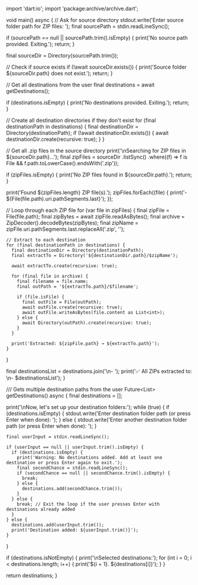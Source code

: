 import 'dart:io';
import 'package:archive/archive.dart';

void main() async {
  // Ask for source directory
  stdout.write('Enter source folder path for ZIP files: ');
  final sourcePath = stdin.readLineSync();
  
  if (sourcePath == null || sourcePath.trim().isEmpty) {
    print('No source path provided. Exiting.');
    return;
  }
  
  final sourceDir = Directory(sourcePath.trim());

  // Check if source exists
  if (!await sourceDir.exists()) {
    print('Source folder ${sourceDir.path} does not exist.');
    return;
  }

  // Get all destinations from the user
  final destinations = await getDestinations();
  
  if (destinations.isEmpty) {
    print('No destinations provided. Exiting.');
    return;
  }

  // Create all destination directories if they don't exist
  for (final destinationPath in destinations) {
    final destinationDir = Directory(destinationPath);
    if (!await destinationDir.exists()) {
      await destinationDir.create(recursive: true);
    }
  }

  // Get all .zip files in the source directory
  print('\nSearching for ZIP files in ${sourceDir.path}...');
  final zipFiles = sourceDir
      .listSync()
      .where((f) => f is File && f.path.toLowerCase().endsWith('.zip'));

  if (zipFiles.isEmpty) {
    print('No ZIP files found in ${sourceDir.path}.');
    return;
  }
  
  print('Found ${zipFiles.length} ZIP file(s).');
  zipFiles.forEach((file) {
    print('- ${File(file.path).uri.pathSegments.last}');
  });

  // Loop through each ZIP file
  for (var file in zipFiles) {
    final zipFile = File(file.path);
    final zipBytes = await zipFile.readAsBytes();
    final archive = ZipDecoder().decodeBytes(zipBytes);
    final zipName = zipFile.uri.pathSegments.last.replaceAll('.zip', '');

    // Extract to each destination
    for (final destinationPath in destinations) {
      final destinationDir = Directory(destinationPath);
      final extractTo = Directory('${destinationDir.path}/$zipName');

      await extractTo.create(recursive: true);

      for (final file in archive) {
        final filename = file.name;
        final outPath = '${extractTo.path}/$filename';

        if (file.isFile) {
          final outFile = File(outPath);
          await outFile.create(recursive: true);
          await outFile.writeAsBytes(file.content as List<int>);
        } else {
          await Directory(outPath).create(recursive: true);
        }
      }

      print('Extracted: ${zipFile.path} → ${extractTo.path}');
    }
  }

  final destinationsList = destinations.join('\n- ');
  print('✅ All ZIPs extracted to: \n- $destinationsList');
}

/// Gets multiple destination paths from the user
Future<List<String>> getDestinations() async {
  final destinations = <String>[];
  
  print('\nNow, let\'s set up your destination folders:');
  while (true) {
    if (destinations.isEmpty) {
      stdout.write('Enter destination folder path (or press Enter when done): ');
    } else {
      stdout.write('Enter another destination folder path (or press Enter when done): ');
    }
    
    final userInput = stdin.readLineSync();
    
    if (userInput == null || userInput.trim().isEmpty) {
      if (destinations.isEmpty) {
        print('Warning: No destinations added. Add at least one destination or press Enter again to exit.');
        final secondChance = stdin.readLineSync();
        if (secondChance == null || secondChance.trim().isEmpty) {
          break;
        } else {
          destinations.add(secondChance.trim());
        }
      } else {
        break; // Exit the loop if the user presses Enter with destinations already added
      }
    } else {
      destinations.add(userInput.trim());
      print('Destination added: ${userInput.trim()}');
    }
  }
  
  if (destinations.isNotEmpty) {
    print('\nSelected destinations:');
    for (int i = 0; i < destinations.length; i++) {
      print('${i + 1}. ${destinations[i]}');
    }
  }
  
  return destinations;
}